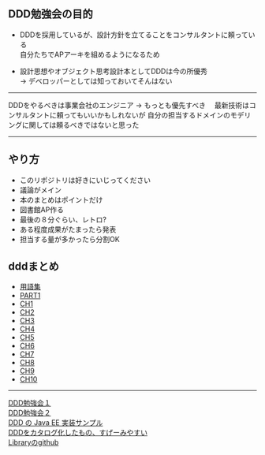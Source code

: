## DDD勉強会の目的
* DDDを採用しているが、設計方針を立てることをコンサルタントに頼っている    
自分たちでAPアーキを組めるようになるため  

* 設計思想やオブジェクト思考設計本としてDDDは今の所優秀  
-> デベロッパーとしては知っておいてそんはない

---
DDDをやるべきは事業会社のエンジニア → もっとも優先すべき　
最新技術はコンサルタントに頼ってもいいかもしれないが
自分の担当するドメインのモデリングに関しては頼るべきではないと思った  

---

## やり方
* このリポジトリは好きにいじってください
* 議論がメイン
* 本のまとめはポイントだけ
* 図書館AP作る
* 最後の８分ぐらい、レトロ?
* ある程度成果がたまったら発表
* 担当する量が多かったら分割OK


## dddまとめ
* [用語集](./document/glossary.md)
* [PART1](./document/part1/part1.md)
* [CH1](./document/part1/ch1.md)
* [CH2](./document/part1/ch2.md)
* [CH3](./document/part1/ch3.md)
* [CH4](./document/part2/ch4.md)
* [CH5](./document/part2/ch5.md)
* [CH6](./document/part2/ch6.md)
* [CH7](./document/part2/ch7.md)
* [CH8](./document/part3/ch8.md)
* [CH9](./document/part3/ch9.md)
* [CH10](./document/part3/ch10.md)

---

[DDD勉強会１](https://moznion.hatenadiary.com/entry/2017/08/31/190458)  
[DDD勉強会２](https://developer.hatenastaff.com/entry/2015/08/20/170300)  
[DDD の Java EE 実装サンプル](https://qiita.com/opengl-8080/items/4f8938c65d8a2b7e50d0)  
[DDDをカタログ化したもの、すげーみやすい](https://www.ogis-ri.co.jp/otc/hiroba/technical/DDDEssence/chap1.html)  
[Libraryのgithub](https://github.com/leonsk32/library/commits/master)
